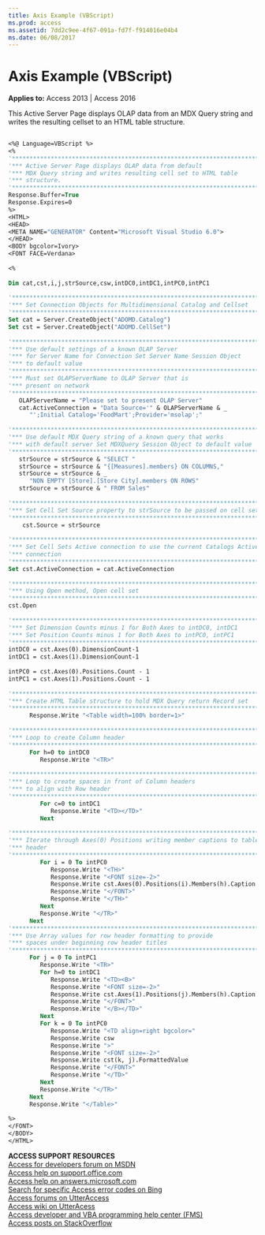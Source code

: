 ```yaml
---
title: Axis Example (VBScript)
ms.prod: access
ms.assetid: 7dd2c9ee-4f67-091a-fd7f-f914016e04b4
ms.date: 06/08/2017
---
```



# Axis Example (VBScript)

  

**Applies to:** Access 2013 | Access 2016

This Active Server Page displays OLAP data from an MDX Query string and writes the resulting cellset to an HTML table structure.




```vb
 
<%@ Language=VBScript %> 
<% 
'************************************************************************ 
'*** Active Server Page displays OLAP data from default 
'*** MDX Query string and writes resulting cell set to HTML table 
'*** structure. 
'************************************************************************ 
Response.Buffer=True 
Response.Expires=0 
%> 
<HTML> 
<HEAD> 
<META NAME="GENERATOR" Content="Microsoft Visual Studio 6.0"> 
</HEAD> 
<BODY bgcolor=Ivory> 
<FONT FACE=Verdana> 
 
<% 
 
Dim cat,cst,i,j,strSource,csw,intDC0,intDC1,intPC0,intPC1 
 
'************************************************************************ 
'*** Set Connection Objects for Multidimensional Catalog and Cellset 
'************************************************************************ 
Set cat = Server.CreateObject("ADOMD.Catalog") 
Set cst = Server.CreateObject("ADOMD.CellSet") 
 
'************************************************************************ 
'*** Use default settings of a known OLAP Server 
'*** for Server Name for Connection Set Server Name Session Object 
'*** to default value 
'************************************************************************ 
'*** Must set OLAPServerName to OLAP Server that is 
'*** present on network 
'************************************************************************ 
   OLAPServerName = "Please set to present OLAP Server" 
   cat.ActiveConnection = "Data Source='" & OLAPServerName & _ 
      "';Initial Catalog='FoodMart';Provider='msolap';" 
 
'************************************************************************ 
'*** Use default MDX Query string of a known query that works 
'*** with default server Set MDXQuery Session Object to default value 
'************************************************************************ 
   strSource = strSource & "SELECT " 
   strSource = strSource & "{[Measures].members} ON COLUMNS," 
   strSource = strSource & _ 
      "NON EMPTY [Store].[Store City].members ON ROWS" 
   strSource = strSource & " FROM Sales" 
 
'************************************************************************ 
'*** Set Cell Set Source property to strSource to be passed on cell set '*** open method 
'************************************************************************ 
    cst.Source = strSource 
 
'************************************************************************ 
'*** Set Cell Sets Active connection to use the current Catalogs Active  
'*** connection 
'************************************************************************ 
Set cst.ActiveConnection = cat.ActiveConnection 
 
'************************************************************************ 
'*** Using Open method, Open cell set 
'************************************************************************ 
cst.Open 
 
'************************************************************************ 
'*** Set Dimension Counts minus 1 for Both Axes to intDC0, intDC1 
'*** Set Position Counts minus 1 for Both Axes to intPC0, intPC1 
'************************************************************************ 
intDC0 = cst.Axes(0).DimensionCount-1 
intDC1 = cst.Axes(1).DimensionCount-1 
 
intPC0 = cst.Axes(0).Positions.Count - 1 
intPC1 = cst.Axes(1).Positions.Count - 1 
 
'************************************************************************ 
'*** Create HTML Table structure to hold MDX Query return Record set 
'************************************************************************ 
      Response.Write "<Table width=100% border=1>" 
 
'************************************************************************ 
'*** Loop to create Column header 
'************************************************************************ 
      For h=0 to intDC0 
         Response.Write "<TR>" 
 
'************************************************************************ 
'*** Loop to create spaces in front of Column headers 
'*** to align with Row header 
'************************************************************************ 
         For c=0 to intDC1 
            Response.Write "<TD></TD>" 
         Next 
 
'************************************************************************ 
'*** Iterate through Axes(0) Positions writing member captions to table  
'*** header 
'************************************************************************ 
         For i = 0 To intPC0 
            Response.Write "<TH>" 
            Response.Write "<FONT size=-2>" 
            Response.Write cst.Axes(0).Positions(i).Members(h).Caption 
            Response.Write "</FONT>" 
            Response.Write "</TH>" 
         Next 
         Response.Write "</TR>" 
      Next 
'************************************************************************ 
'*** Use Array values for row header formatting to provide 
'*** spaces under beginning row header titles 
'************************************************************************ 
      For j = 0 To intPC1 
         Response.Write "<TR>" 
         For h=0 to intDC1 
            Response.Write "<TD><B>" 
            Response.Write "<FONT size=-2>" 
            Response.Write cst.Axes(1).Positions(j).Members(h).Caption 
            Response.Write "</FONT>" 
            Response.Write "</B></TD>" 
         Next 
         For k = 0 To intPC0 
            Response.Write "<TD align=right bgcolor=" 
            Response.Write csw 
            Response.Write ">" 
            Response.Write "<FONT size=-2>" 
            Response.Write cst(k, j).FormattedValue 
            Response.Write "</FONT>" 
            Response.Write "</TD>" 
         Next 
         Response.Write "</TR>" 
      Next 
      Response.Write "</Table>" 
 
%> 
</FONT> 
</BODY> 
</HTML> 

```

 **ACCESS SUPPORT RESOURCES**<br>
[Access for developers forum on MSDN](https://social.msdn.microsoft.com/Forums/office/en-US/home?forum=accessdev)<br>
[Access help on support.office.com](https://support.office.com/search/results?query=Access)<br>
[Access help on answers.microsoft.com](http://answers.microsoft.com/en-us/office/forum/access?page=1&tab=question&status=all&auth=1)<br>
[Search for specific Access error codes on Bing](http://www.bing.com/)<br>
[Access forums on UtterAccess](http://www.utteraccess.com/forum/index.php?act=idx)<br>
[Access wiki on UtterAcess](http://www.utteraccess.com/forum/index.php?act=idx)<br>
[Access developer and VBA programming help center (FMS)](http://www.fmsinc.com/MicrosoftAccess/developer/)<br>
[Access posts on StackOverflow](http://stackoverflow.com/questions/tagged/ms-access)

